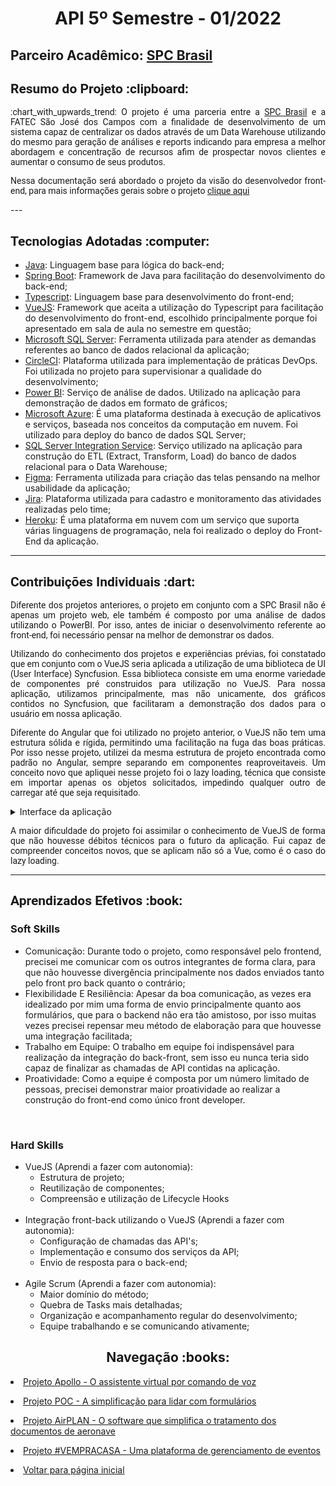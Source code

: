 <html>
<body>
 <h1 align="center"> API 5º Semestre - 01/2022</h1>
 <h2> Parceiro Acadêmico: <a href="https://www.spcbrasil.org.br">SPC Brasil</a></h2>
  <h2 style="font-family:roboto;"> Resumo do Projeto :clipboard:</h2>
  <p align="justify" style="font-family:roboto;"> :chart_with_upwards_trend: O projeto é uma parceria entre a <a href="https://www.spcbrasil.org.br">SPC Brasil</a> e a FATEC São José dos Campos com a finalidade de desenvolvimento de um sistema capaz de centralizar os dados através de um Data Warehouse utilizando do mesmo para geração de análises e reports indicando para empresa a melhor abordagem e concentração de recursos afim de prospectar novos clientes e aumentar o consumo de seus produtos.</p>
  <p align="justify" style="font-family:roboto;">Nessa documentação será abordado o projeto da visão do desenvolvedor front-end, para mais informações gerais sobre o projeto <a href="https://github.com/API5Sem22/API5Doc">clique aqui</a></p>
  ---
  
  <h2 style="font-family:roboto;"> Tecnologias Adotadas :computer:</h2>
  
  * [Java](https://www.java.com/pt_BR/): Linguagem base para lógica do back-end;
  * [Spring Boot](https://spring.io/): Framework de Java para facilitação do desenvolvimento do back-end;
  * [Typescript](https://www.javascript.com/): Linguagem base para desenvolvimento do front-end;
  * [VueJS](https://vuejs.org): Framework que aceita a utilização do Typescript para facilitação do desenvolvimento do front-end, escolhido principalmente porque foi apresentado em sala de aula no semestre em questão;
  * [Microsoft SQL Server](https://www.microsoft.com/pt-br/sql-server/sql-server-downloads): Ferramenta utilizada para atender as demandas referentes ao banco de dados relacional da aplicação;
  * [CircleCI](https://circleci.com): Plataforma utilizada para implementação de práticas DevOps. Foi utilizada no projeto para supervisionar a qualidade do desenvolvimento;
  * [Power BI](https://powerbi.microsoft.com/pt-br/): Serviço de análise de dados. Utilizado na aplicação para demonstração de dados em formato de gráficos;
  * [Microsoft Azure](https://azure.microsoft.com/pt-br/services/sql-database/campaign/#overview): É uma plataforma destinada à execução de aplicativos e serviços, baseada nos conceitos da computação em nuvem. Foi utilizado para deploy do banco de dados SQL Server;
  * [SQL Server Integration Service](https://learn.microsoft.com/pt-br/sql/integration-services/sql-server-integration-services?view=sql-server-ver15): Serviço utilizado na aplicação para construção do ETL (Extract, Transform, Load) do banco de dados relacional para o Data Warehouse;
  * [Figma](https://www.figma.com/): Ferramenta utilizada para criação das telas pensando na melhor usabilidade da aplicação;
  * [Jira](https://vempracasa.atlassian.net/): Plataforma utilizada para cadastro e monitoramento das atividades realizadas pelo time;
  * [Heroku](https://www.heroku.com/platform): É uma plataforma em nuvem com um serviço que suporta várias linguagens de programação, nela foi realizado o deploy do Front-End da aplicação.
  ---
  
  <h2 style="font-family:roboto;"> Contribuições Individuais :dart:</h2>
<p align="justify" style="font-family:roboto;">Diferente dos projetos anteriores, o projeto em conjunto com a SPC Brasil não é apenas um projeto web, ele também é composto por uma análise de dados utilizando o PowerBI. Por isso, antes de iniciar o desenvolvimento referente ao front-end, foi necessário pensar na melhor de demonstrar os dados.</p>
 <p align="justify" style="font-family:roboto;">Utilizando do conhecimento dos projetos e experiências prévias, foi constatado que em conjunto com o VueJS seria aplicada a utilização de uma biblioteca de UI (User Interface) Syncfusion. Essa biblioteca consiste em uma enorme variedade de componentes pré construidos para utilização no VueJS. Para nossa aplicação, utilizamos principalmente, mas não unicamente, dos gráficos contidos no Syncfusion, que facilitaram a demonstração dos dados para o usuário em nossa aplicação.</p>
 <p align="justify" style="font-family:roboto;">Diferente do Angular que foi utilizado no projeto anterior, o VueJS não tem uma estrutura sólida e rígida, permitindo uma facilitação na fuga das boas práticas. Por isso nesse projeto, utilizei da mesma estrutura de projeto encontrada como padrão no Angular, sempre separando em componentes reaproveitaveis. Um conceito novo que apliquei nesse projeto foi o lazy loading, técnica que consiste em importar apenas os objetos solicitados, impedindo qualquer outro de carregar até que seja requisitado.</p>
   <details>
  <summary>Interface da aplicação</summary>
   <p align="center">
     <video src="https://user-images.githubusercontent.com/61523979/191330258-23a1ef9d-3dce-4f9e-bc2d-ffdb15ee8fda.mp4" controls="controls" style="max-rate: 730px;">
     </video>  
   </p>
  </details>
 <p align="justify" style="font-family:roboto;">A maior dificuldade do projeto foi assimilar o conhecimento de VueJS de forma que não houvesse débitos técnicos para o futuro da aplicação. Fui capaz de compreender conceitos novos, que se aplicam não só a Vue, como é o caso do lazy loading.</p>
 
  ---
   
  <h2 style="font-family:roboto;"> Aprendizados Efetivos :book:</h2>
 
 <h3 align="justify">Soft Skills</h3>
 
  * Comunicação: Durante todo o projeto, como responsável pelo frontend, precisei me comunicar com os outros integrantes de forma clara, para que não houvesse divergência principalmente nos dados enviados tanto pelo front pro back quanto o contrário;
  * Flexibilidade E Resiliência: Apesar da boa comunicação, as vezes era idealizado por mim uma forma de envio principalmente quanto aos formulários, que para o backend não era tão amistoso, por isso muitas vezes precisei repensar meu método de elaboração para que houvesse uma integração facilitada;
  * Trabalho em Equipe: O trabalho em equipe foi indispensável para realização da integração do back-front, sem isso eu nunca teria sido capaz de finalizar as chamadas de API contidas na aplicação.
  * Proatividade: Como a equipe é composta por um número limitado de pessoas, precisei demonstrar maior proatividade ao realizar a construção do front-end como único front developer.
 <br>
  <h3 align="justify">Hard Skills</h3>
  <ul>
     <li>VueJS (Aprendi a fazer com autonomia):
  <ul>
    <li>Estrutura de projeto;</li>
    <li>Reutilização de componentes;</li>   
    <li>Compreensão e utilização de Lifecycle Hooks</li>
    </ul></li>
   <br>
   <li>Integração front-back utilizando o VueJS (Aprendi a fazer com autonomia):
  <ul>
    <li>Configuração de chamadas das API's;</li>
    <li>Implementação e consumo dos serviços da API;</li>   
    <li>Envio de resposta para o back-end;</li>
    </ul></li>
   <br>
   <li>Agile Scrum (Aprendi a fazer com autonomia):
    <ul>
      <li>Maior domínio do método;</li>
      <li>Quebra de Tasks mais detalhadas;</li>
      <li>Organização e acompanhamento regular do desenvolvimento;</li>   
      <li>Equipe trabalhando e se comunicando ativamente;</li>
     </ul></li>
  </ul>
  </ul>
  <h2 align="center"> Navegação :books:</h2>
 <p align="justify" style="font-family:roboto;"><li><a href="https://github.com/MikeBBatista/dossie/blob/main/API_1.md">Projeto Apollo - O assistente virtual por comando de voz</a></li></p>
  <p align="justify" style="font-family:roboto;"><li><a href="https://github.com/MikeBBatista/dossie/blob/main/API_2.md">Projeto POC - A simplificação para lidar com formulários</a></li></p>
  <p align="justify" style="font-family:roboto;"><li><a href="https://github.com/MikeBBatista/dossie/blob/main/API_3.md">Projeto AirPLAN - O software que simplifica o tratamento dos documentos de aeronave</a></li></p>
 <p align="justify" style="font-family:roboto;"><li><a href="https://github.com/MikeBBatista/dossie/blob/main/API_4.md">Projeto #VEMPRACASA - Uma plataforma de gerenciamento de eventos</a></li></p>
  <p align="justify" style="font-family:roboto;"><li><a href="https://github.com/MikeBBatista/dossie/blob/main/README.md">Voltar para página inicial</a></li></p>
  
</body>
</html>
